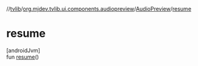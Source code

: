 //[tvlib](../../../index.md)/[org.mjdev.tvlib.ui.components.audiopreview](../index.md)/[AudioPreview](index.md)/[resume](resume.md)

# resume

[androidJvm]\
fun [resume](resume.md)()
